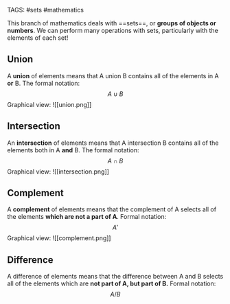 TAGS: #sets #mathematics 

This branch of mathematics deals with ==sets==, or **groups of objects or numbers**. We can perform many operations with sets, particularly with the elements of each set!

## Union
A **union** of elements means that A union B contains all of the elements in A **or** B. The formal notation:
$$A∪B$$
Graphical view:
![[union.png]]
## Intersection
An **intersection** of elements means that A intersection B contains all of the elements both in A **and** B. The formal notation:
$$A∩B $$
Graphical view:
![[intersection.png]]
## Complement
A **complement** of elements means that the complement of A selects all of the elements **which are not a part of A**. 
Formal notation:
$$A' $$
Graphical view:
![[complement.png]]
## Difference
A difference of elements means that the difference between A and B selects all of the elements which are **not part of A, but part of B.**
Formal notation:
$$A/B$$
